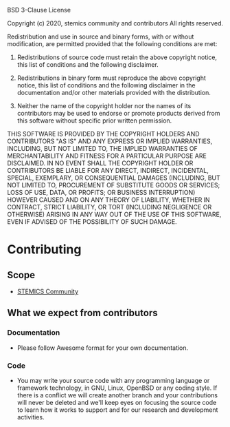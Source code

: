 BSD 3-Clause License

Copyright (c) 2020, stemics community and contributors
All rights reserved.

Redistribution and use in source and binary forms, with or without
modification, are permitted provided that the following conditions are met:

1. Redistributions of source code must retain the above copyright notice, this
   list of conditions and the following disclaimer.

2. Redistributions in binary form must reproduce the above copyright notice,
   this list of conditions and the following disclaimer in the documentation
   and/or other materials provided with the distribution.

3. Neither the name of the copyright holder nor the names of its
   contributors may be used to endorse or promote products derived from
   this software without specific prior written permission.

THIS SOFTWARE IS PROVIDED BY THE COPYRIGHT HOLDERS AND CONTRIBUTORS "AS IS"
AND ANY EXPRESS OR IMPLIED WARRANTIES, INCLUDING, BUT NOT LIMITED TO, THE
IMPLIED WARRANTIES OF MERCHANTABILITY AND FITNESS FOR A PARTICULAR PURPOSE ARE
DISCLAIMED. IN NO EVENT SHALL THE COPYRIGHT HOLDER OR CONTRIBUTORS BE LIABLE
FOR ANY DIRECT, INDIRECT, INCIDENTAL, SPECIAL, EXEMPLARY, OR CONSEQUENTIAL
DAMAGES (INCLUDING, BUT NOT LIMITED TO, PROCUREMENT OF SUBSTITUTE GOODS OR
SERVICES; LOSS OF USE, DATA, OR PROFITS; OR BUSINESS INTERRUPTION) HOWEVER
CAUSED AND ON ANY THEORY OF LIABILITY, WHETHER IN CONTRACT, STRICT LIABILITY,
OR TORT (INCLUDING NEGLIGENCE OR OTHERWISE) ARISING IN ANY WAY OUT OF THE USE
OF THIS SOFTWARE, EVEN IF ADVISED OF THE POSSIBILITY OF SUCH DAMAGE.

# Contributing

## Scope 

* [STEMICS Community](https://github.com/stemics)

## What we expect from contributors

### Documentation

* Please follow Awesome format for your own documentation.

### Code

* You may write your source code with any programming language or framework technology, in GNU, Linux, OpenBSD or any coding style. If there is a conflict we will create another branch and your contributions will never be deleted and we'll keep eyes on focusing the source code to learn how it works to support and for our research and development activities.

